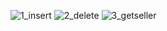 ![1_insert](https://user-images.githubusercontent.com/92017229/143728697-927ffc1e-3abd-474d-bc63-d4d77957b12d.PNG)
![2_delete](https://user-images.githubusercontent.com/92017229/143728706-1ceb671b-8243-4177-8dc0-9cde46f232bf.PNG)
![3_getseller](https://user-images.githubusercontent.com/92017229/143728713-8812c2d1-fda0-48c6-abe9-e27a4bf75862.PNG)
